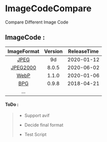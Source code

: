 # ImageCodeCompare
Compare Different Image Code

## ImageCode :


ImageFormat | Version | ReleaseTime
:-----: | :-----:| :-----:
[JPEG](http://www.ijg.org/) | 9d|2020-01-12|
[JPEG2000](https://kakadusoftware.com/)|8.0.5 | 2020-06-02
[WebP](https://developers.google.com/speed/webp?hl=en)|1.1.0 | 2020-01-06
[BPG](https://bellard.org/bpg/)|0.9.8  | 2018-04-21
...|

#### ToDo :

> - Support avif 
>
> - Decide final format
>
> - Test Script
